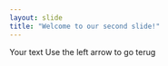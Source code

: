 ```yaml
---
layout: slide
title: "Welcome to our second slide!"
---
```

Your text
Use the left arrow to go terug

